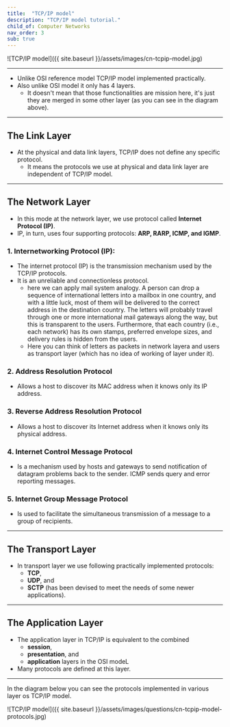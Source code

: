 ```yaml
---
title:  "TCP/IP model"
description: "TCP/IP model tutorial."
child_of: Computer Networks
nav_order: 3
sub: true
---
```


![TCP/IP model]({{ site.baseurl }}/assets/images/cn-tcpip-model.jpg)

***

- Unlike OSI reference model TCP/IP model implemented practically.
- Also unlike OSI model it only has 4 layers.
    - It doesn't mean that those functionalities are mission here, it's just they are merged in some other layer (as you can see in the diagram above).

***

## The Link Layer

- At the physical and data link layers, TCP/IP does not define any specific protocol.
    - It means the protocols we use at physical and data link layer are independent of TCP/IP model.

***

## The Network Layer

- In this mode at the network layer, we use protocol called **Internet Protocol (IP)**.
- IP, in turn, uses four supporting protocols: **ARP, RARP, ICMP, and IGMP**.


### 1. Internetworking Protocol (IP):
	
- The internet protocol (IP) is the transmission mechanism used by the TCP/IP protocols.
- It is an unreliable and connectionless protocol.
    - here we can apply mail system analogy. A person can drop a sequence of international letters into a mailbox in one country, and with a little luck, most of them will be delivered to the correct address in the destination country. The letters will probably travel through one or more international mail gateways along the way, but this is transparent to the users. Furthermore, that each country (i.e., each network) has its own stamps, preferred envelope sizes, and delivery rules is hidden from the users.
    - Here you can think of letters as packets in network layera and users as transport layer (which has no idea of working of layer under it).

### 2. Address Resolution Protocol

- Allows a host to discover its MAC address when it knows only its IP address.

### 3. Reverse Address Resolution Protocol

- Allows a host to discover its Internet address when it knows only its physical address.

### 4. Internet Control Message Protocol

- Is a mechanism used by hosts and gateways to send notification of datagram problems back to the sender. ICMP sends query and error reporting messages.

### 5. Internet Group Message Protocol

- Is used to facilitate the simultaneous transmission of a message to a group of recipients.

***

## The Transport Layer

- In transport layer we use following practically implemented protocols: 
    - **TCP**,  
    - **UDP**, and
    - **SCTP** (has been devised to meet the needs of some newer applications).

***

## The Application Layer

- The application layer in TCP/IP is equivalent to the combined
    - **session**, 
    - **presentation**, and 
    - **application** layers in the OSI modeL
- Many protocols are defined at this layer. 

***

In the diagram below you can see the protocols implemented in various layer os TCP/IP model.

![TCP/IP model]({{ site.baseurl }}/assets/images/questions/cn-tcpip-model-protocols.jpg)

